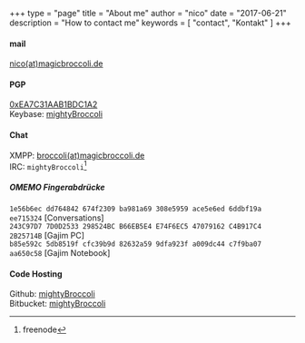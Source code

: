 +++
type = "page"
title = "About me"
author = "nico"
date = "2017-06-21"
description = "How to contact me"
keywords = [ "contact", "Kontakt" ]
+++
#### mail
<i class="fa fa-envelope"></i> [nico(at)magicbroccoli.de](mailto:nico(at)magicbroccoli.de)

#### PGP
[0xEA7C31AAB1BDC1A2](/pgp/pgp_keys.asc)<br>
<i class="fa fa-key"></i> Keybase: [mightyBroccoli](https://keybase.io/mightyBroccoli)<br>

#### Chat
XMPP: [broccoli(at)magicbroccoli.de](xmpp:broccoli(at)magicbroccoli.de)<br>
IRC: `mightyBroccoli`[^1]<br>

##### OMEMO Fingerabdrücke
`1e56b6ec dd764842 674f2309 ba981a69 308e5959 ace5e6ed 6ddbf19a ee715324` [Conversations]<br>
`243C97D7 7D0D2533 298524BC B66EB5E4 E74F6EC5 47079162 C4B917C4 2B25714B` [Gajim PC]<br>
`b85e592c 5db8519f cfc39b9d 82632a59 9dfa923f a009dc44 c7f9ba07 aa650c58` [Gajim Notebook]<br>

#### Code Hosting
<i class="fa fa-github"></i> Github:  [mightyBroccoli](https://github.com/mightyBroccoli)<br>
<i class="fa fa-bitbucket"></i> Bitbucket: [mightyBroccoli](https://bitbucket.org/mightyBroccoli/)<br>
[^1]: freenode
